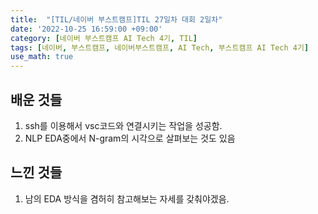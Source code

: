 ```yaml
---
title:  "[TIL/네이버 부스트캠프]TIL 27일차 대회 2일차"
date: '2022-10-25 16:59:00 +09:00'
category: [네이버 부스트캠프 AI Tech 4기, TIL]
tags: [네이버, 부스트캠프, 네이버부스트캠프, AI Tech, 부스트캠프 AI Tech 4기]
use_math: true
---
```

## 배운 것들
1. ssh를 이용해서 vsc코드와 연결시키는 작업을 성공함.
2. NLP EDA중에서 N-gram의 시각으로 살펴보는 것도 있음

## 느낀 것들
1. 남의 EDA 방식을 겸허히 참고해보는 자세를 갖춰야겠음.